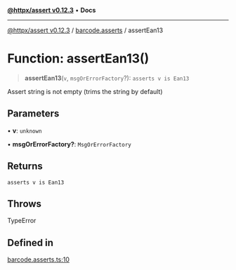 [**@httpx/assert v0.12.3**](../../README.md) • **Docs**

***

[@httpx/assert v0.12.3](../../README.md) / [barcode.asserts](../README.md) / assertEan13

# Function: assertEan13()

> **assertEan13**(`v`, `msgOrErrorFactory`?): `asserts v is Ean13`

Assert string is not empty (trims the string by default)

## Parameters

• **v**: `unknown`

• **msgOrErrorFactory?**: `MsgOrErrorFactory`

## Returns

`asserts v is Ean13`

## Throws

TypeError

## Defined in

[barcode.asserts.ts:10](https://github.com/belgattitude/httpx/blob/74dc9cd764aa64a9b1889ffb70a7f65e9435af37/packages/assert/src/barcode.asserts.ts#L10)
